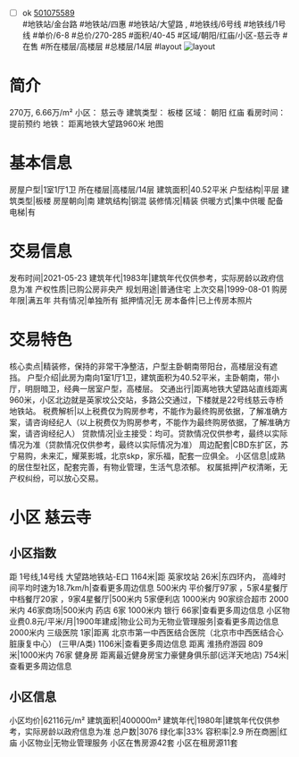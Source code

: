 - [ ] ok [501075589](https://bj.5i5j.com/ershoufang/501075589.html)  
 #地铁站/金台路 #地铁站/四惠 #地铁站/大望路 ,  #地铁线/6号线 #地铁线/1号线
#单价/6-8 #总价/270-285 #面积/40-45   #区域/朝阳/红庙/小区-慈云寺 #在售 #所在楼层/高楼层 #总楼层/14层 #layout 
![layout](http://image2a.5i5j.com/bdir/layout/198668.jpg_P5.jpg) 
# 简介 
 270万,  6.66万/m² 
小区： 慈云寺
建筑类型： 板楼
区域： 朝阳 红庙
看房时间： 提前预约
地铁： 距离地铁大望路960米 地图
# 基本信息 
 房屋户型|1室1厅1卫
所在楼层|高楼层/14层
建筑面积|40.52平米
户型结构|平层
建筑类型|板楼
房屋朝向|南
建筑结构|钢混
装修情况|精装
供暖方式|集中供暖
配备电梯|有
# 交易信息 
 发布时间|2021-05-23
建筑年代|1983年|建筑年代仅供参考，实际房龄以政府信息为准
产权性质|已购公房非央产
规划用途|普通住宅
上次交易|1999-08-01
购房年限|满五年
共有情况|单独所有
抵押情况|无
房本备件|已上传房本照片
# 交易特色 
 核心卖点|精装修，保持的非常干净整洁，户型主卧朝南带阳台，高楼层没有遮挡。
户型介绍|此房为南向1室1厅1卫，建筑面积为40.52平米，主卧朝南，带小厅，明厨暗卫，经典一居室户型，高楼层。
交通出行|距离地铁大望路站直线距离960米，小区北边就是英家坟公交站，多路公交通过，下楼就是22号线慈云寺桥地铁站。
税费解析|以上税费仅为购房参考，不能作为最终购房依据，了解准确方案，请咨询经纪人（以上税费仅为购房参考，不能作为最终购房依据，了解准确方案，请咨询经纪人）
贷款情况|业主接受：均可。贷款情况仅供参考，最终以实际情况为准（贷款情况仅供参考，最终以实际情况为准）
周边配套|CBD东扩区，苏宁易购，未来汇，耀莱影城，北京skp，家乐福，配套一应俱全。
小区信息|成熟的居住型社区，配套完善，有物业管理，生活气息浓郁。
权属抵押|产权清晰，无产权纠纷，可以放心交易。
# 小区 慈云寺
## 小区指数 
 距 1号线,14号线 大望路地铁站-E口 1164米|距 英家坟站 26米|东四环内， 高峰时间平均时速为18.7km/h|查看更多周边信息
500米内 平价餐厅97家 ，5家4星餐厅
中档餐厅20家 ，9家4星餐厅|500米内 5家便利店
1000米内 90家综合超市
2000米内 46家商场|500米内 药店 6家
1000米内 银行 66家|查看更多周边信息
小区物业费0.8元/平米/月|1900年建成|物业公司为无物业管理服务|查看更多周边信息
2000米内 三级医院 1家|距离 北京市第一中西医结合医院（北京市中西医结合心脏康复中心） (三甲/A类) 1106米|查看更多周边信息
距离 淮扬府游园 809米|1000米内 76家 健身房
距离最近健身房宝力豪健身俱乐部(远洋天地店) 754米|查看更多周边信息
## 小区信息 
 小区均价|62116元/m²
建筑面积|400000m²
建筑年代|1980年|建筑年代仅供参考，实际房龄以政府信息为准
总户数|3076
绿化率|33%
容积率|2.9
所在商圈|红庙
小区物业|无物业管理服务
小区在售房源42套
小区在租房源11套
